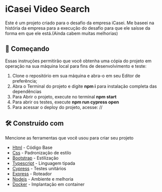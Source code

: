 # iCasei Video Search

Este é um projeto criado para o desafio da empresa iCasei. Me baseei na história da empresa para a execução do desafio para que ele saísse da forma em que ele está.(Ainda cabem muitas melhorias)

## 🚀 Começando

Essas instruções permitirão que você obtenha uma cópia do projeto em operação na sua máquina local para fins de desenvolvimento e teste:

1. Clone o repositório em sua máquina e abra-o em seu Editor de preferência;
2. Abra o Terminal do projeto e digite     **npm i**      para instalação completa das dependências
3. Para Abrir o projeto, execute no terminal     **npm start**
4. Para abrir os testes, execute    **npm run cypress open**
5. Para acessar o deploy do projeto, acesse: //


## 🛠️ Construído com

Mencione as ferramentas que você usou para criar seu projeto

* [Html](https://developer.mozilla.org/pt-BR/docs/Web/HTML) - Código Base
* [Css](https://developer.mozilla.org/pt-BR/docs/Web/CSS) - Padronização de estilo
* [Bootstrap](https://getbootstrap.com/docs/5.3/getting-started/introduction/) - Estilização
* [Typescript](https://www.typescriptlang.org/) - Linguagem tipada
* [Cypress](https://www.cypress.io/) - Testes unitários
* [Express](https://expressjs.com/) - Roteador
* [Nodejs](https://nodejs.org/en) - Ambiente e melhoria
* [Docker](https://www.docker.com/) - Implantação em container
